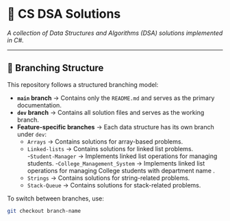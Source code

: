 # 📌 CS DSA Solutions  
_A collection of Data Structures and Algorithms (DSA) solutions implemented in C#._

---

## 🌳 Branching Structure  
This repository follows a structured branching model:  

- **`main` branch** → Contains only the `README.md` and serves as the primary documentation.  
- **`dev` branch** → Contains all solution files and serves as the working branch.  
- **Feature-specific branches** → Each data structure has its own branch under `dev`:  
  - `Arrays` → Contains solutions for array-based problems.  
  - `Linked-lists` → Contains solutions for linked list problems.  
	 -`Student-Manager` → Implements linked list operations for managing students.
	 -`College_Management_System` → Implements linked list operations for managing College students with department name .
  - `Strings` → Contains solutions for string-related problems.  
  - `Stack-Queue` → Contains solutions for stack-related problems.


To switch between branches, use:  
```sh
git checkout branch-name
